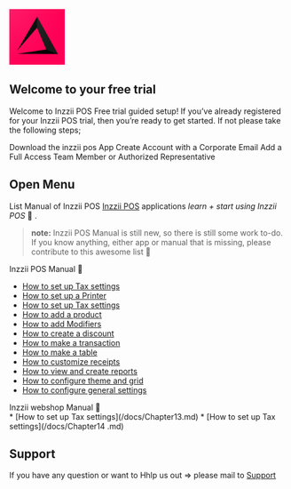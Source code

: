<img src="Assets/Pictures/play_store_512.png" alt="inzzii logo" width="100"/>

## Welcome to your free trial

Welcome to Inzzii POS Free trial guided setup!
If you’ve already registered for your Inzzii POS trial, then you’re ready to get started. If not please take the following steps;
 
 Download the inzzii pos App
 Create Account with a Corporate Email
 Add a Full Access Team Member or Authorized Representative
 

## Open Menu

List Manual of Inzzii POS [Inzzii POS](https://www.inzzii.com/) applications *learn + start using Inzzii POS* 🚀 .

> **note:** Inzzii POS Manual is still new, so there is still some work to-do. If you know anything, either app or manual that is missing, please contribute to this awesome list 🙏

<summary>Inzzii POS Manual 🚀</summary>

* [How to set up Tax settings](/docs/Chapter1.md)
* [How to set up a Printer](/docs/Chapter2.md)
* [How to set up Tax settings](/docs/Chapter3.md)
* [How to add a product](/docs/Chapter4.md)
* [How to add Modifiers](/docs/Chapter5.md)
* [How to create a discount](/docs/Chapter6.md)
* [How to make a transaction](/docs/Chapter7.md)
* [How to make a table](/docs/Chapter8.md)
* [How to customize receipts](/docs/Chapter9.md)
* [How to view and create reports](/docs/Chapter10.md)
* [How to configure theme and grid](/docs/Chapter11.md)
* [How to configure general settings](/docs/Chapter12.md)


<summary>Inzzii webshop Manual 🚀</summary>
* [How to set up Tax settings](/docs/Chapter13.md)
* [How to set up Tax settings](/docs/Chapter14 .md)



## Support
If you have any question or want to Hhlp us out => please mail to [Support](mailto:support@arantek.eu)



